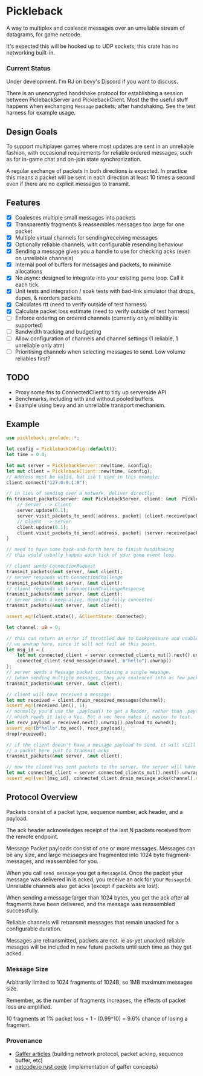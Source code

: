 # Pickleback

A way to multiplex and coalesce messages over an unreliable stream of datagrams, for game netcode.

It's expected this will be hooked up to UDP sockets; this crate has no networking built-in.

### Current Status

Under development. I'm RJ on bevy's Discord if you want to discuss.

There is an unencrypted handshake protocol for establishing a session between PiclebackServer and
PicklebackClient. Most the the useful stuff happens when exchanging `Message` packets, after
handshaking. See the test harness for example usage.

## Design Goals

To support multiplayer games where most updates are sent in an unreliable fashion, with occasional
requirements for reliable ordered messages, such as for in-game chat and on-join state synchronization.

A regular exchange of packets in both directions is expected. In practice this means a packet will
be sent in each direction at least 10 times a second even if there are no explicit messages to transmit.


## Features

- [x] Coalesces multiple small messages into packets
- [x] Transparently fragments & reassembles messages too large for one packet
- [x] Multiple virtual channels for sending/receiving messages
- [x] Optionally reliable channels, with configurable resending behaviour
- [x] Sending a message gives you a handle to use for checking acks (even on unreliable channels)
- [x] Internal pool of buffers for messages and packets, to minimise allocations
- [x] No async: designed to integrate into your existing game loop. Call it each tick.
- [x] Unit tests and integration / soak tests with bad-link simulator that drops, dupes, & reorders packets.
- [x] Calculates rtt (need to verify outside of test harness)
- [x] Calculate packet loss estimate (need to verify outside of test harness)
- [ ] Enforce ordering on ordered channels (currently only reliability is supported)
- [ ] Bandwidth tracking and budgeting
- [ ] Allow configuration of channels and channel settings (1 reliable, 1 unreliable only atm)
- [ ] Prioritising channels when selecting messages to send. Low volume reliables first?

## TODO

* Proxy some fns to ConnectedClient to tidy up serverside API
* Benchmarks, including with and without pooled buffers.
* Example using bevy and an unreliable transport mechanism.
 
## Example

```rust
use pickleback::prelude::*;

let config = PicklebackConfig::default();
let time = 0.0;

let mut server = PicklebackServer::new(time, &config);
let mut client = PicklebackClient::new(time, &config);
// Address must be valid, but isn't used in this example:
client.connect("127.0.0.1:0");

// in lieu of sending over a network, deliver directly:
fn transmit_packets(server: &mut PicklebackServer, client: &mut  PicklebackClient) {
    // Server --> Client
    server.update(0.1);
    server.visit_packets_to_send(|address, packet| {client.receive(packet, address); });
    // Client --> Server
    client.update(0.1);
    client.visit_packets_to_send(|address, packet| {server.receive(packet, address); });
}

// need to have some back-and-forth here to finish handshaking
// this would usually happen each tick of your game event loop.

// client sends ConnectionRequest
transmit_packets(&mut server, &mut client);
// server responds with ConnectionChallenge
transmit_packets(&mut server, &mut client);
// client responds with ConnectionChallengeResponse
transmit_packets(&mut server, &mut client);
// server sends a keep-alive, denoting fully connected
transmit_packets(&mut server, &mut client);

assert_eq!(client.state(), &ClientState::Connected);

let channel: u8 = 0;

// this can return an error if throttled due to backpressure and unable to send.
// we unwrap here, since it will not fail at this point.
let msg_id = {
    let mut connected_client = server.connected_clients_mut().next().unwrap();
    connected_client.send_message(channel, b"hello").unwrap()
};
// server sends a Message packet containing a single message.
// (when sending multiple messages, they are coalesced into as few packets as possible)
transmit_packets(&mut server, &mut client);

// client will have received a message:
let mut received = client.drain_received_messages(channel);
assert_eq!(received.len(), 1);
// normally you'd use the .payload() to get a Reader, rather than .payload_to_owned()
// which reads it into a Vec. But a vec here makes it easier to test.
let recv_payload = received.next().unwrap().payload_to_owned();
assert_eq!(b"hello".to_vec(), recv_payload);
drop(received);

// if the client doesn't have a message payload to send, it will still send
// a packet here just to transmit acks
transmit_packets(&mut server, &mut client);

// now the client has sent packets to the server, the server will have received an ack
let mut connected_client = server.connected_clients_mut().next().unwrap();
assert_eq!(vec![msg_id], connected_client.drain_message_acks(channel).collect::<Vec<_>>());
```

## Protocol Overview

Packets consist of a packet type, sequence number, ack header, and a payload.

The ack header acknowledges receipt of the last N packets received from the remote endpoint.

Message Packet payloads consist of one or more messages. Messages can be any size, and large messages are
fragmented into 1024 byte fragment-messages, and reassembled for you.

When you call `send_message` you get a `MessageId`. Once the packet your message was delivered in is
acked, you receive an ack for your `MessageId`. Unreliable channels also get acks (except if packets are lost).

When sending a message larger than 1024 bytes, you get the ack after all fragments have been delivered,
and the message was reassembled successfully.

Reliable channels will retransmit messages that remain unacked for a configurable duration.

Messages are retransmitted, packets are not. ie as-yet unacked reliable mesages will be included in
new future packets until such time as they get acked.

### Message Size

Arbitrarily limited to 1024 fragments of 1024B, so 1MB maximum messages size.

Remember, as the number of fragments increases, the effects of packet loss are amplified.

10 fragments at 1% packet loss = 1 - (0.99^10) = 9.6% chance of losing a fragment.


### Provenance
* [Gaffer articles](https://gafferongames.com/post/reliable_ordered_messages/) (building network protocol, packet acking, sequence buffer, etc)
* [netcode.io rust code](https://github.com/jaynus/netcode.io/tree/master) (implementation of gaffer concepts)
  
